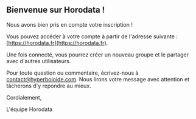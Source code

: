 Bienvenue sur Horodata !
---

Nous avons bien pris en compte votre inscription !

Vous pouvez accéder à votre compte à partir de l'adresse suivante :
[https://horodata.fr](https://horodata.fr).

Une fois connecté, vous pourrez créer un nouveau groupe et le partager avec d'autres utilisateurs.

Pour toute question ou commentaire, écrivez-nous à [contact@hyperboloide.com](mailto:contact@hyperboloide.com). Nous lirons votre message avec attention et tâcherons d'y repondre au mieux.

Cordialement,

L'équipe Horodata

